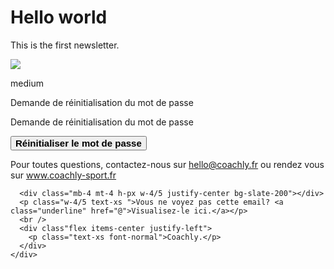 # Hello world

This is the first newsletter.

<div class="h-min-screen w-min-screen relative pb-16">
  <div class="">
    <div class="relative h-[200px] w-full overflow-hidden">
      <div class="flex h-full w-full items-center justify-center">
        <div class="absolute -left-1/4 -top-1/2 h-full w-[200vw] -rotate-5 bg-appBlue"></div>
        <img class="top-1/5 absolute z-10 w-1/5" src="https://www.kwajofqjsetyhwf.coachly-sport.fr/svg/coachly-short-logo.svg" />
      </div>
    </div>
    <div class="flex flex-col items-center justify-center">
      <div class="px-10">
        <p class="hidden md:block">medium</p>
        <p class="text-appBlack text-center text-base font-bold">Demande de réinitialisation du mot de passe</p>
        <p class="text-appBlack mt-6 text-center text-xs font-medium">Demande de réinitialisation du mot de passe</p>
      </div>
      <button class="mt-16 h-12 rounded-2xl bg-appBlue px-8 text-xs text-white" style="font-weight: 600; font-size: 15px">Réinitialiser le mot de passe</button>
      <div class="mb-4 mt-16 h-px w-4/5 justify-center bg-slate-200"></div>
      <p class="w-4/5 text-xs">Pour toutes questions, contactez-nous sur <a class="underline" href="mailto:hello@coachly.fr">hello@coachly.fr</a> ou rendez vous sur <a class="underline" href="@">www.coachly-sport.fr</a></p>

      <div class="mb-4 mt-4 h-px w-4/5 justify-center bg-slate-200"></div>
      <p class="w-4/5 text-xs ">Vous ne voyez pas cette email? <a class="underline" href="@">Visualisez-le ici.</a></p>
      <br />
      <div class"flex items-center justify-left">
        <p class="text-xs font-normal">Coachly.</p>
      </div>
    </div>

  </div>
</div>

